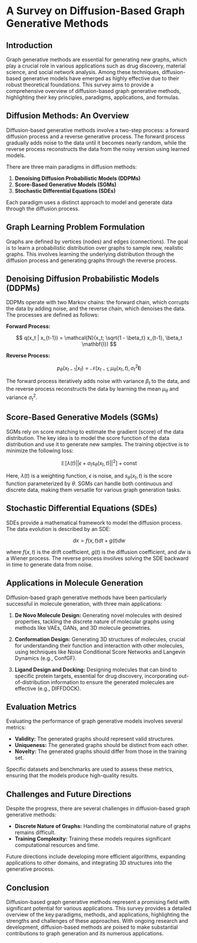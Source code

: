 # A Survey on Diffusion-Based Graph Generative Methods

## Introduction

Graph generative methods are essential for generating new graphs, which play a crucial role in various applications such as drug discovery, material science, and social network analysis. Among these techniques, diffusion-based generative models have emerged as highly effective due to their robust theoretical foundations. This survey aims to provide a comprehensive overview of diffusion-based graph generative methods, highlighting their key principles, paradigms, applications, and formulas.

## Diffusion Methods: An Overview

Diffusion-based generative methods involve a two-step process: a forward diffusion process and a reverse generative process. The forward process gradually adds noise to the data until it becomes nearly random, while the reverse process reconstructs the data from the noisy version using learned models.

There are three main paradigms in diffusion methods:
1. **Denoising Diffusion Probabilistic Models (DDPMs)**
2. **Score-Based Generative Models (SGMs)**
3. **Stochastic Differential Equations (SDEs)**

Each paradigm uses a distinct approach to model and generate data through the diffusion process.

## Graph Learning Problem Formulation

Graphs are defined by vertices (nodes) and edges (connections). The goal is to learn a probabilistic distribution over graphs to sample new, realistic graphs. This involves learning the underlying distribution through the diffusion process and generating graphs through the reverse process.

## Denoising Diffusion Probabilistic Models (DDPMs)

DDPMs operate with two Markov chains: the forward chain, which corrupts the data by adding noise, and the reverse chain, which denoises the data. The processes are defined as follows:

**Forward Process:**

$$ q(x_t | x_{t-1}) = \mathcal{N}(x_t; \sqrt{1 - \beta_t} x_{t-1}, \beta_t \mathbf{I}) $$

**Reverse Process:**

$$ p_\theta(x_{t-1} | x_t) = \mathcal{N}(x_{t-1}; \mu_\theta(x_t, t), \sigma_t^2 \mathbf{I}) $$

The forward process iteratively adds noise with variance $\beta_t$ to the data, and the reverse process reconstructs the data by learning the mean $\mu_\theta$ and variance $\sigma_t^2$.

## Score-Based Generative Models (SGMs)

SGMs rely on score matching to estimate the gradient (score) of the data distribution. The key idea is to model the score function of the data distribution and use it to generate new samples. The training objective is to minimize the following loss:

$$ \mathbb{E}[\lambda(t) || \epsilon + \sigma_t s_\theta(x_t, t) ||^2] + \text{const} $$

Here, $\lambda(t)$ is a weighting function, $\epsilon$ is noise, and $s_\theta(x_t, t)$ is the score function parameterized by $\theta$. SGMs can handle both continuous and discrete data, making them versatile for various graph generation tasks.

## Stochastic Differential Equations (SDEs)

SDEs provide a mathematical framework to model the diffusion process. The data evolution is described by an SDE:

$$ dx = f(x, t)dt + g(t)dw $$

where $f(x, t)$ is the drift coefficient, $g(t)$ is the diffusion coefficient, and $dw$ is a Wiener process. The reverse process involves solving the SDE backward in time to generate data from noise.

## Applications in Molecule Generation

Diffusion-based graph generative methods have been particularly successful in molecule generation, with three main applications:

1. **De Novo Molecule Design:** Generating novel molecules with desired properties, tackling the discrete nature of molecular graphs using methods like VAEs, GANs, and 3D molecule geometries.
   
2. **Conformation Design:** Generating 3D structures of molecules, crucial for understanding their function and interaction with other molecules, using techniques like Noise Conditional Score Networks and Langevin Dynamics (e.g., ConfGF).

3. **Ligand Design and Docking:** Designing molecules that can bind to specific protein targets, essential for drug discovery, incorporating out-of-distribution information to ensure the generated molecules are effective (e.g., DIFFDOCK).

## Evaluation Metrics

Evaluating the performance of graph generative models involves several metrics:
- **Validity:** The generated graphs should represent valid structures.
- **Uniqueness:** The generated graphs should be distinct from each other.
- **Novelty:** The generated graphs should differ from those in the training set.

Specific datasets and benchmarks are used to assess these metrics, ensuring that the models produce high-quality results.

## Challenges and Future Directions

Despite the progress, there are several challenges in diffusion-based graph generative methods:
- **Discrete Nature of Graphs:** Handling the combinatorial nature of graphs remains difficult.
- **Training Complexity:** Training these models requires significant computational resources and time.

Future directions include developing more efficient algorithms, expanding applications to other domains, and integrating 3D structures into the generative process.

## Conclusion

Diffusion-based graph generative methods represent a promising field with significant potential for various applications. This survey provides a detailed overview of the key paradigms, methods, and applications, highlighting the strengths and challenges of these approaches. With ongoing research and development, diffusion-based methods are poised to make substantial contributions to graph generation and its numerous applications.
